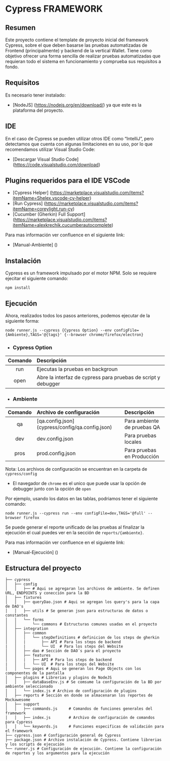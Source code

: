 # Cypress FRAMEWORK

## Resumen

Este proyecto contiene el template de proyecto inicial del framework Cypress, sobre el que deben basarse las pruebas automatizadas de Frontend (principalmente) y backend de la vertical Wallet. Tiene como objetivo ofrecer una forma sencilla de realizar pruebas automatizadas que requieran todo el sistema en funcionamiento y comprueba sus requisitos a fondo.

## Requisitos

Es necesario tener instalado:

* [NodeJS] (https://nodejs.org/en/download/) ya que este es la plataforma del proyecto.

## IDE

En el caso de Cypress se pueden utilizar otros IDE como “IntelliJ”, pero detectamos que cuenta con algunas limitaciones en su uso, por lo que recomendamos utilizar Visual Studio Code:

* [Descargar Visual Studio Code] (https://code.visualstudio.com/download)

## Plugins requeridos para el IDE VSCode

* [Cypress Helper] (https://marketplace.visualstudio.com/items?itemName=Shelex.vscode-cy-helper)
* [Run Cypress] (https://marketplace.visualstudio.com/items?itemName=coreylight.run-cy)
* [Cucumber (Gherkin) Full Support] (https://marketplace.visualstudio.com/items?itemName=alexkrechik.cucumberautocomplete)

Para mas información ver confluence en el siguiente link:

* [Manual-Ambiente] ()

## Instalación

Cypress es un framework impulsado por el motor NPM. Solo se requiere ejecitar el
siguiente comando:

`npm install`

## Ejecución

Ahora, realizados todos los pasos anteriores, podemos ejecutar de la siguiente forma:

`node runner.js --cypress {Cypress Option} --env configFile={Ambiente},TAGS='@{tags}' {--browser chrome/firefox/electron}`

- ### Cypress Option

| Comando | Descripción                                                   |
| :-----: | :------------------------------------------------------------ |
| run     | Ejecutas la pruebas en backgroun                              |
| open    | Abre la interfaz de cypress para pruebas de script y debugger |

- ### Ambiente

| Comando     | Archivo de configuración | Descripción                    |
| :---------: | :----------------------- | :----------------------------- |
| qa          | [qa.config.json] (cypress/config/qa.config.json)   | Para ambiente de pruebas QA    |
| dev         | dev.config.json          | Para pruebas locales           |
| pros        | prod.config.json         | Para pruebas en Producción     |

Nota: Los archivos de configuración se encuentran en la carpeta de `cypress/config`

- El navegador de `chrome` es el unico que puede usar la opción de debugger junto con la opción de `open`

Por ejemplo, usando los datos en las tablas, podriamos tener el siguiente comando:

`node runner.js --cypress run --env configFile=dev,TAGS='@full' --browser firefox`

Se puede generar el reporte unificado de las pruebas al finalizar la ejecución el cual puedes ver en la sección de `reports/{ambiente}`.

Para mas información ver confluence en el siguiente link:

* [Manual-Ejecución] ()

## Estructura del proyecto

```
├── cypress
│   ├── config
│   │   ├── # Aqui se agregaran los archivos de ambiente. Se definen URL, ENDPOINTS y conección para la BD
│   ├── fixtures
│   │   ├── queryDao.json # Aqui se agregan los query's para la capa de DAO's
│   │   ├── utils # Se generan json para estructuras de datos o constantes
│   │   └── forms
│   │       └── commons # Estructuras comunes usadas en el proyecto
│   ├── integration
│   │   ├── common
│   │   │   └── stepDefinitions # definicion de los steps de gherkin
│   │   |       ├── API # Para los steps de backend
|   │   |       └── UI  # Para los steps del Website
│   │   ├── dao # Sección de DAO´s para el proyecto
│   │   ├── features
│   │   |   ├── API # Para los steps de backend
|   │   |   └── UI  # Para los steps del Website
│   │   └── pages # Aqui se generan los Page Objects con los componentes de la pantalla
│   ├── plugins # Librerias y plugins de NodeJS
│   │   ├── dataBaseEnv.js # Se comsume la configuración de la BD por ambiente seleccionado
│   │   └── index.js # Archivo de configuración de plugins
│   ├── reports # Sección en donde se almacenaran los reportes de Mockawesome
│   ├── support
│   │   ├── commands.js     # Comandos de funciones generales del framework
│   │   ├── index.js        # Archivo de configuración de comandos para Cypress
│   │   └── keywords.js     # Funciones especificas de validación para el framework
├── cypress.json # Configuración general de Cypress
├── package.json # Archivo instalación de Cypress. Contiene librerias y los scripts de ejecución
└── runner.js # Configuración de ejecución. Contiene la configuración de reportes y los argumentos para la ejecución
```